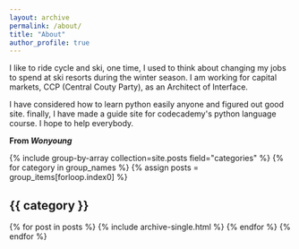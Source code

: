 ```yaml
---
layout: archive
permalink: /about/
title: "About"
author_profile: true
---
```


I like to ride cycle and ski, one time,  I used to think about changing my jobs to spend at ski resorts during the winter season.
I am working for capital markets, CCP (Central Couty Party), as an Architect of Interface. 

I have considered how to learn python easily anyone and figured out good site. finally, I have made a guide site for codecademy's python language course.
I hope to help everybody.


**From *Wonyoung***

{% include group-by-array collection=site.posts field="categories" %}
{% for category in group_names %}
  {% assign posts = group_items[forloop.index0] %}
  <h2 id="{{ category | slugify }}" class="archive__subtitle">{{ category }}</h2>
  {% for post in posts %}
    {% include archive-single.html %}
  {% endfor %}
{% endfor %}
